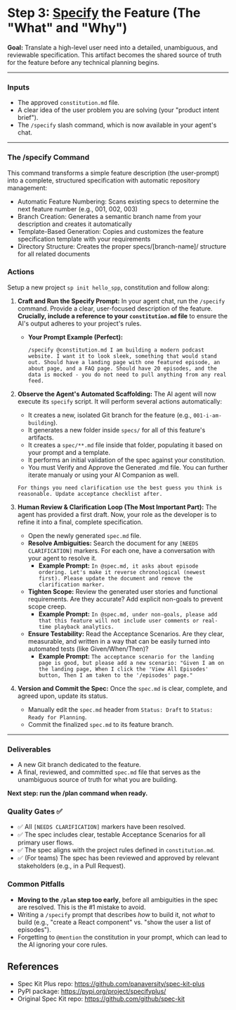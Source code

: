 # **Step 3: [Specify](https://github.com/panaversity/spec-kit-plus/blob/main/spec-driven.md#the-specify-command) the Feature (The "What" and "Why")**

**Goal:** Translate a high-level user need into a detailed, unambiguous, and reviewable specification. This artifact becomes the shared source of truth for the feature before any technical planning begins.

---

### **Inputs**

- The approved `constitution.md` file.
- A clear idea of the user problem you are solving (your "product intent brief").
- The `/specify` slash command, which is now available in your agent's chat.

---

### The /specify Command

This command transforms a simple feature description (the user-prompt) into a complete, structured specification with automatic repository management:
- Automatic Feature Numbering: Scans existing specs to determine the next feature number (e.g., 001, 002, 003)
- Branch Creation: Generates a semantic branch name from your description and creates it automatically
- Template-Based Generation: Copies and customizes the feature specification template with your requirements
- Directory Structure: Creates the proper specs/[branch-name]/ structure for all related documents

### **Actions**

Setup a new project `sp init hello_spp`, constitution and follow along:

1.  **Craft and Run the Specify Prompt:** In your agent chat, run the `/specify` command. Provide a clear, user-focused description of the feature. **Crucially, include a reference to your `constitution.md` file** to ensure the AI's output adheres to your project's rules.
    *   **Your Prompt Example (Perfect):**
        ```
        /specify @constitution.md I am building a modern podcast website. I want it to look sleek, something that would stand out. Should have a landing page with one featured episode, an about page, and a FAQ page. Should have 20 episodes, and the data is mocked - you do not need to pull anything from any real feed.
        ```

2.  **Observe the Agent's Automated Scaffolding:** The AI agent will now execute its `specify` script. It will perform several actions automatically:
    *   It creates a new, isolated Git branch for the feature (e.g., `001-i-am-building`).
    *   It generates a new folder inside `specs/` for all of this feature's artifacts.
    *   It creates a `spec/**.md` file inside that folder, populating it based on your prompt and a template.
    *   It performs an initial validation of the spec against your constitution.
    *   You must Verify and Approve the Generated .md file. You can further iterate manualy or using your AI Companion as well.
    ```
    For things you need clarification use the best guess you think is reasonable. Update acceptance checklist after.
    ```

3.  **Human Review & Clarification Loop (The Most Important Part):** The agent has provided a first draft. Now, your role as the developer is to refine it into a final, complete specification.
    *   Open the newly generated `spec.md` file.
    *   **Resolve Ambiguities:** Search the document for any `[NEEDS CLARIFICATION]` markers. For each one, have a conversation with your agent to resolve it.
        *   **Example Prompt:** `In @spec.md, it asks about episode ordering. Let's make it reverse chronological (newest first). Please update the document and remove the clarification marker.`
    *   **Tighten Scope:** Review the generated user stories and functional requirements. Are they accurate? Add explicit non-goals to prevent scope creep.
        *   **Example Prompt:** `In @spec.md, under non-goals, please add that this feature will not include user comments or real-time playback analytics.`
    *   **Ensure Testability:** Read the Acceptance Scenarios. Are they clear, measurable, and written in a way that can be easily turned into automated tests (like Given/When/Then)?
        *   **Example Prompt:** `The acceptance scenario for the landing page is good, but please add a new scenario: "Given I am on the landing page, When I click the 'View All Episodes' button, Then I am taken to the '/episodes' page."`

4.  **Version and Commit the Spec:** Once the `spec.md` is clear, complete, and agreed upon, update its status.
    *   Manually edit the `spec.md` header from `Status: Draft` to `Status: Ready for Planning`.
    *   Commit the finalized `spec.md` to its feature branch.

---

### **Deliverables**

- A new Git branch dedicated to the feature.
- A final, reviewed, and committed `spec.md` file that serves as the unambiguous source of truth for what you are building.

**Next step: run the /plan command when ready.**

### **Quality Gates ✅**

- ✅ All `[NEEDS CLARIFICATION]` markers have been resolved.
- ✅ The spec includes clear, testable Acceptance Scenarios for all primary user flows.
- ✅ The spec aligns with the project rules defined in `constitution.md`.
- ✅ (For teams) The spec has been reviewed and approved by relevant stakeholders (e.g., in a Pull Request).

### **Common Pitfalls**

- **Moving to the `/plan` step too early**, before all ambiguities in the spec are resolved. This is the #1 mistake to avoid.
- Writing a `/specify` prompt that describes *how* to build it, not *what* to build (e.g., "create a React component" vs. "show the user a list of episodes").
- Forgetting to `@mention` the constitution in your prompt, which can lead to the AI ignoring your core rules.

## References

- Spec Kit Plus repo: https://github.com/panaversity/spec-kit-plus
- PyPI package: https://pypi.org/project/specifyplus/
- Original Spec Kit repo: https://github.com/github/spec-kit
